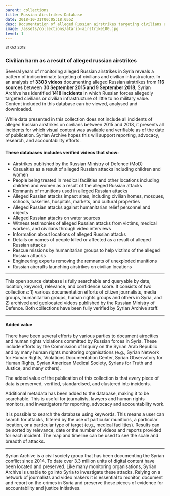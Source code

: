 ```yaml
---
parent: collections
title: Russian Airstrikes Database
date: 2018-10-31T00:05:18.055Z
desc: Documentation of alleged Russian airstrikes targeting civilians and civilian infrastructure
image: /assets/collections/atarib-airstrike100.jpg
level: 1
---
```


<small>31 Oct 2018</small>

### Civilian harm as a result of alleged russian airstrikes

Several years of monitoring alleged Russian airstrikes in Syria reveals a pattern of indiscriminate targeting of civilians and civilian infrastructure. In an analysis of **3303 videos** documenting alleged Russian airstrikes from **116 sources** between **30 September 2015 and 9 September 2018**, Syrian Archive has identified **1418 incidents** in which Russian forces allegedly targeted civilians or civilian infrastructure of little to no military value. Content included in this database can be viewed, analysed and downloaded.

While data presented in this collection does not include all incidents of alleged Russian airstrikes on civilians between 2015 and 2018, it presents all incidents for which visual content was available and verifiable as of the date of publication. Syrian Archive hopes this will support reporting, advocacy, research, and accountability efforts.

#### These databases includes verified videos that show:

- Airstrikes published by the Russian Ministry of Defence (MoD)
- Casualties as a result of alleged Russian attacks including children and women
- People being treated in medical facilities and other locations including children and women as a result of the alleged Russian attacks
- Remnants of munitions used in alleged Russian attacks
- Alleged Russian attacks impact sites, including civilian homes, mosques, schools, bakeries, hospitals, markets, and cultural properties
- Alleged Russian attacks against humanitarian relief personnel and objects
- Alleged Russian attacks on water sources
- Witness testimonies of alleged Russian attacks from victims, medical workers, and civilians through video interviews
- Information about locations of alleged Russian attacks
- Details on names of people killed or affected as a result of alleged Russian attacks
- Rescue missions by humanitarian groups to help victims of the alleged Russian attacks
- Engineering experts removing the remnants of unexploded munitions
- Russian aircrafts launching airstrikes on civilian locations

---

This open source database is fully searchable and queryable by date, location, keyword, relevance, and confidence score. It consists of two collections: 1) various documentation efforts of citizen journalists, media groups, humanitarian groups, human rights groups and others in Syria, and 2) archived and geolocated videos published by the Russian Ministry of Defence. Both collections have been fully verified by Syrian Archive staff.

---


#### Added value
There have been several efforts by various parties to document atrocities and human rights violations committed by Russian forces in Syria. These include efforts by the Commission of Inquiry on the Syrian Arab Republic and by many human rights monitoring organisations (e.g., Syrian Network for Human Rights, Violations Documentation Center, Syrian Observatory for Human Rights, Syrian American Medical Society, Syrians for Truth and Justice, and many others).

The added value of the publication of this collection is that every piece of data is preserved, verified, standardised, and clustered into incidents.

Additional metadata has been added to the database, making it to be searchable. This is useful for journalists, lawyers and human rights monitors, and investigators for reporting, advocacy and accountability work.

It is possible to search the database using keywords. This means a user can search for attacks, filtered by the use of particular munitions, a particular location, or a particular type of target (e.g., medical facilities). Results can be sorted by relevance, date or the number of videos and reports provided for each incident. The map and timeline can be used to see the scale and breadth of attacks.

---

Syrian Archive is a civil society group that has been documenting the Syrian conflict since 2014. To date over 3.3 million units of digital content have been located and preserved. Like many monitoring organisations, Syrian Archive is unable to go into Syria to investigate these attacks. Relying on a network of journalists and video makers it is essential to monitor, document and report on the crimes in Syria and preserve these pieces of evidence for accountability and justice initiatives.
